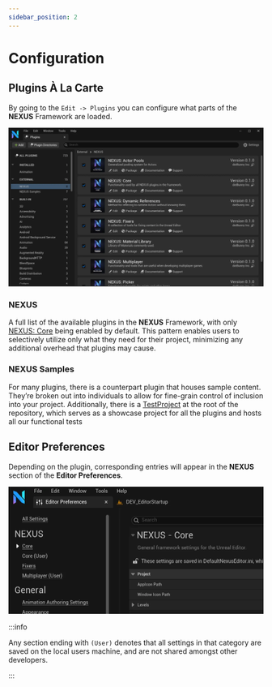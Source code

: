 ```yaml
---
sidebar_position: 2
---
```


# Configuration

## Plugins À La Carte

By going to the `Edit -> Plugins` you can configure what parts of the **NEXUS** Framework are loaded.

![Plugins Window](configuration-plugins-window.webp)

### NEXUS

A full list of the available plugins in the **NEXUS** Framework, with only [NEXUS: Core](/docs/category/core/) being enabled by default. This pattern enables users to selectively utilize only what they need for their project, minimizing any additional overhead that plugins may cause.

### NEXUS Samples

For many plugins, there is a counterpart plugin that houses sample content. They’re broken out into individuals to allow for fine-grain control of inclusion into your project. Additionally, there is a [TestProject](/docs/getting-started/test-project/) at the root of the repository, which serves as a showcase project for all the plugins and hosts all our functional tests

## Editor Preferences

Depending on the plugin, corresponding entries will appear in the **NEXUS** section of the **Editor Preferences**.

![Editor Preferences Window](configuration-editor-preferences.webp)

:::info

Any section ending with `(User)` denotes that all settings in that category are saved on the local users machine, and are not shared amongst other developers.

:::